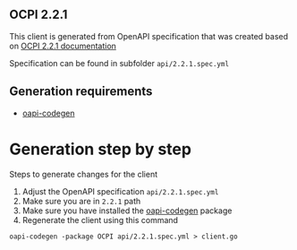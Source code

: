 ## OCPI 2.2.1

This client is generated from OpenAPI specification that was created based on
[OCPI 2.2.1 documentation](https://evroaming.org/app/uploads/2021/11/OCPI-2.2.1.pdf)

Specification can be found in subfolder `api/2.2.1.spec.yml`

## Generation requirements
- [oapi-codegen](https://github.com/deepmap/oapi-codegen#overview)

# Generation step by step
Steps to generate changes for the client

1) Adjust the OpenAPI specification `api/2.2.1.spec.yml`
2) Make sure you are in `2.2.1` path
3) Make sure you have installed the [oapi-codegen](https://github.com/deepmap/oapi-codegen#overview) package
4) Regenerate the client using this command
```shell
oapi-codegen -package OCPI api/2.2.1.spec.yml > client.go

```
